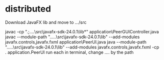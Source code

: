 # distributed

Download JavaFX lib and move to .../src


javac -cp ".;....\src\javafx-sdk-24.0.1\lib\*" application\PeerGUIController.java
javac --module-path ".....\src\javafx-sdk-24.0.1\lib" --add-modules javafx.controls,javafx.fxml application\PeerUI.java
java --module-path ".....\src\javafx-sdk-24.0.1\lib" --add-modules javafx.controls,javafx.fxml -cp . application.PeerUI
run each in terminal, change .... by the path 
